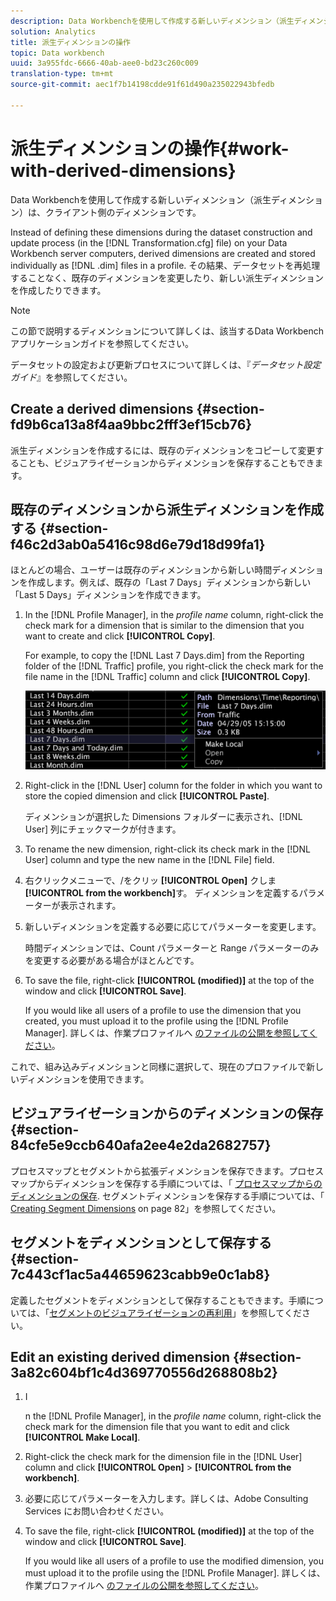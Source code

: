 ```yaml
---
description: Data Workbenchを使用して作成する新しいディメンション（派生ディメンション）は、クライアント側のディメンションです。
solution: Analytics
title: 派生ディメンションの操作
topic: Data workbench
uuid: 3a955fdc-6666-40ab-aee0-bd23c260c009
translation-type: tm+mt
source-git-commit: aec1f7b14198cdde91f61d490a235022943bfedb

---
```



# 派生ディメンションの操作{#work-with-derived-dimensions}

Data Workbenchを使用して作成する新しいディメンション（派生ディメンション）は、クライアント側のディメンションです。

Instead of defining these dimensions during the dataset construction and update process (in the [!DNL Transformation.cfg] file) on your Data Workbench server computers, derived dimensions are created and stored individually as [!DNL .dim] files in a profile. その結果、データセットを再処理することなく、既存のディメンションを変更したり、新しい派生ディメンションを作成したりできます。

>[!NOTE]
>
>この節で説明するディメンションについて詳しくは、該当するData Workbenchアプリケーションガイドを参照してください。

データセットの設定および更新プロセスについて詳しくは、『*データセット設定ガイド*』を参照してください。

## Create a derived dimensions {#section-fd9b6ca13a8f4aa9bbc2fff3ef15cb76}

派生ディメンションを作成するには、既存のディメンションをコピーして変更することも、ビジュアライゼーションからディメンションを保存することもできます。

## 既存のディメンションから派生ディメンションを作成する {#section-f46c2d3ab0a5416c98d6e79d18d99fa1}

ほとんどの場合、ユーザーは既存のディメンションから新しい時間ディメンションを作成します。例えば、既存の「Last 7 Days」ディメンションから新しい「Last 5 Days」ディメンションを作成できます。

1. In the [!DNL Profile Manager], in the *profile name* column, right-click the check mark for a dimension that is similar to the dimension that you want to create and click **[!UICONTROL Copy]**.

   For example, to copy the [!DNL Last 7 Days.dim] from the Reporting folder of the [!DNL Traffic] profile, you right-click the check mark for the file name in the [!DNL Traffic] column and click **[!UICONTROL Copy]**.

   ![](assets/vis_ProfMgr_CopyDimension.png)

1. Right-click in the [!DNL User] column for the folder in which you want to store the copied dimension and click **[!UICONTROL Paste]**.

   ディメンションが選択した Dimensions フォルダーに表示され、[!DNL User] 列にチェックマークが付きます。

1. To rename the new dimension, right-click its check mark in the [!DNL User] column and type the new name in the [!DNL File] field.
1. 右クリックメニューで、/をクリッ **[!UICONTROL Open]** クしま **[!UICONTROL from the workbench]**&#x200B;す。 ディメンションを定義するパラメーターが表示されます。
1. 新しいディメンションを定義する必要に応じてパラメーターを変更します。

   時間ディメンションでは、Count パラメーターと Range パラメーターのみを変更する必要がある場合がほとんどです。

1. To save the file, right-click **[!UICONTROL (modified)]** at the top of the window and click **[!UICONTROL Save]**.

   If you would like all users of a profile to use the dimension that you created, you must upload it to the profile using the [!DNL Profile Manager]. 詳しくは、作業プロファイルへ [のファイルの公開を参照してください](../../../../home/c-get-started/c-admin-intrf/c-prof-mgr/t-pub-files-wkg-prof.md#task-a0106e010c834d16bd60eef4721b6af9)。

これで、組み込みディメンションと同様に選択して、現在のプロファイルで新しいディメンションを使用できます。

## ビジュアライゼーションからのディメンションの保存 {#section-84cfe5e9ccb640afa2ee4e2da2682757}

プロセスマップとセグメントから拡張ディメンションを保存できます。プロセスマップからディメンションを保存する手順については、「 [プロセスマップからのディメンションの保存](../../../../home/c-get-started/c-analysis-vis/c-proc-maps/t-dim-proc-maps.md#task-44d9e555d4a944e6aa81993eef703051). セグメントディメンションを保存する手順については、「 [Creating Segment Dimensions](../../../../home/c-get-started/c-analysis-vis/c-seg/c-create-seg-dim.md#concept-70b363edcad14185ba8051646ad3d44e) on page 82」を参照してください。

## セグメントをディメンションとして保存する {#section-7c443cf1ac5a44659623cabb9e0c1ab8}

定義したセグメントをディメンションとして保存することもできます。手順については、「[セグメントのビジュアライゼーションの再利用](../../../../home/c-get-started/c-analysis-vis/c-seg/c-reuse-seg-vis.md#concept-a8a607bd415d404a83c32a26b804cbdc)」を参照してください。

## Edit an existing derived dimension {#section-3a82c604bf1c4d369770556d268808b2}

1. I

   n the [!DNL Profile Manager], in the *profile name* column, right-click the check mark for the dimension file that you want to edit and click **[!UICONTROL Make Local]**.
1. Right-click the check mark for the dimension file in the [!DNL User] column and click **[!UICONTROL Open]** > **[!UICONTROL from the workbench]**.
1. 必要に応じてパラメーターを入力します。詳しくは、Adobe Consulting Services にお問い合わせください。
1. To save the file, right-click **[!UICONTROL (modified)]** at the top of the window and click **[!UICONTROL Save]**.

   If you would like all users of a profile to use the modified dimension, you must upload it to the profile using the [!DNL Profile Manager]. 詳しくは、作業プロファイルへ [のファイルの公開を参照してください](../../../../home/c-get-started/c-admin-intrf/c-prof-mgr/t-pub-files-wkg-prof.md#task-a0106e010c834d16bd60eef4721b6af9)。

